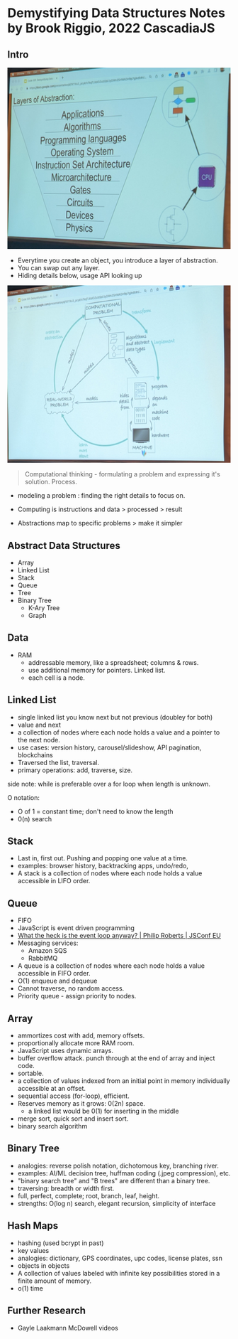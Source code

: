 # Demystifying Data Structures Notes by Brook Riggio, 2022 CascadiaJS

## Intro

![abstraction layers](./images/abstraction-layers.jpg)

- Everytime you create an object, you introduce a layer of abstraction.
- You can swap out any layer.
- Hiding details below, usage API looking up

![computational cycle](./images/cycle.jpg)

> Computational thinking - formulating a problem and expressing it's solution. Process.

- modeling a problem : finding the right details to focus on.
- Computing is instructions and data > processed > result

- Abstractions map to specific problems > make it simpler

## Abstract Data Structures

- Array
- Linked List
- Stack
- Queue
- Tree
- Binary Tree
  - K-Ary Tree
  - Graph

## Data

- RAM
  - addressable memory, like a spreadsheet; columns & rows.
  - use additional memory for pointers. Linked list.
  - each cell is a node.

## Linked List

- single linked list you know next but not previous (doubley for both)
- value and next
- a collection of nodes where each node holds a value and a pointer to the next node.
- use cases: version history, carousel/slideshow, API pagination, blockchains
- Traversed the list, traversal.
- primary operations: add, traverse, size.

side note: while is preferable over a for loop when length is unknown.

O notation:

- O of 1 = constant time; don't need to know the length
- 0(n) search

## Stack

- Last in, first out. Pushing and popping one value at a time.
- examples: browser history, backtracking apps, undo/redo,
- A stack is a collection of nodes where each node holds a value accessible in LIFO order.

## Queue

- FIFO
- JavaScript is event driven programming
- [What the heck is the event loop anyway? | Philip Roberts | JSConf EU](https://www.youtube.com/watch?v=8aGhZQkoFbQ)
- Messaging services:
  - Amazon SQS
  - RabbitMQ
- A queue is a collection of nodes where each node holds a value accessible in FIFO order.
- O(1) enqueue and dequeue
- Cannot traverse, no random access.
- Priority queue - assign priority to nodes.

## Array

- ammortizes cost with add, memory offsets.
- proportionally allocate more RAM room.
- JavaScript uses dynamic arrays.
- buffer overflow attack. punch through at the end of array and inject code.
- sortable.
- a collection of values indexed from an initial point in memory individually accessible at an offset.
- sequential access (for-loop), efficient.
- Reserves memory as it grows: 0(2n) space.
  - a linked list would be 0(1) for inserting in the middle
- merge sort, quick sort and insert sort.
- binary search algorithm

## Binary Tree

- analogies: reverse polish notation, dichotomous key, branching river.
- examples: AI/ML decision tree, huffman coding (.jpeg compression), etc.
- "binary search tree" and "B trees" are different than a binary tree.
- traversing: breadth or width first.
- full, perfect, complete; root, branch, leaf, height.
- strengths: O(log n) search, elegant recursion, simplicity of interface

## Hash Maps
- hashing (used bcrypt in past)
- key values
- analogies: dictionary, GPS coordinates, upc codes, license plates, ssn
- objects in objects
- A collection of values labeled with infinite key possibilities stored in a finite amount of memory.
- o(1) time

## Further Research
- Gayle Laakmann McDowell videos